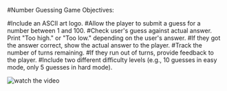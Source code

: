 #Number Guessing Game Objectives:

#Include an ASCII art logo.
#Allow the player to submit a guess for a number between 1 and 100.
#Check user's guess against actual answer. Print "Too high." or "Too low." depending on the user's answer. 
#If they got the answer correct, show the actual answer to the player.
#Track the number of turns remaining.
#If they run out of turns, provide feedback to the player. 
#Include two different difficulty levels (e.g., 10 guesses in easy mode, only 5 guesses in hard mode).

![watch the video](https://github.com/vvaditya23/guess-the-number/assets/70578987/c5c6f5e0-371c-48c3-8ed8-5b64cfed0bf8)

